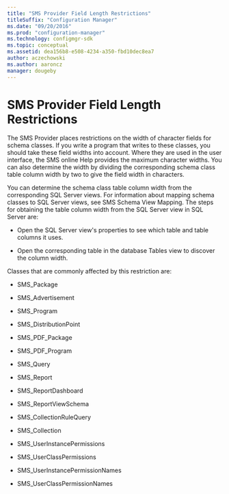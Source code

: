 ```yaml
---
title: "SMS Provider Field Length Restrictions"
titleSuffix: "Configuration Manager"
ms.date: "09/20/2016"
ms.prod: "configuration-manager"
ms.technology: configmgr-sdk
ms.topic: conceptual
ms.assetid: dea156b8-e508-4234-a350-fbd10dec8ea7
author: aczechowski
ms.author: aaroncz
manager: dougeby
---
```

# SMS Provider Field Length Restrictions
The SMS Provider places restrictions on the width of character fields for schema classes. If you write a program that writes to these classes, you should take these field widths into account. Where they are used in the user interface, the SMS online Help provides the maximum character widths. You can also determine the width by dividing the corresponding schema class table column width by two to give the field width in characters.  

 You can determine the schema class table column width from the corresponding SQL Server views. For information about mapping schema classes to SQL Server views, see SMS Schema View Mapping. The steps for obtaining the table column width from the SQL Server view in SQL Server are:  

-   Open the SQL Server view's properties to see which table and table columns it uses.  

-   Open the corresponding table in the database Tables view to discover the column width.  

 Classes that are commonly affected by this restriction are:  

-   SMS_Package  

-   SMS_Advertisement  

-   SMS_Program  

-   SMS_DistributionPoint  

-   SMS_PDF_Package  

-   SMS_PDF_Program  

-   SMS_Query  

-   SMS_Report  

-   SMS_ReportDashboard  

-   SMS_ReportViewSchema  

-   SMS_CollectionRuleQuery  

-   SMS_Collection  

-   SMS_UserInstancePermissions  

-   SMS_UserClassPermissions  

-   SMS_UserInstancePermissionNames  

-   SMS_UserClassPermissionNames
